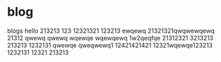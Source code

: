 # blog
blogs
hello
213213
123
12321321
123213
ewqewq
21321321qwqwewqewq
21312
qwewq
qwewq
wqewqe
wqewqewq
1w2qeqfqe
21312321
3213213
213213
1232131
qwewqe
qweqwewq1
12421421421
12321wqewqe123213
1232131
12321
213213
